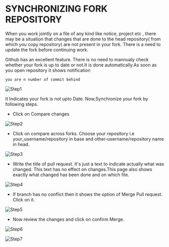 # SYNCHRONIZING FORK REPOSITORY

When you work jointly on a file of any kind like notice, project etc , there may be a situation that changes that are done to the head repository( from which you copy repository) are not present in your fork. There is a need to update the fork before continuing work.

Github has an excellent feature. There is no need to mannualy check whether your fork  is up to date or not.It is done automatically.As soon as you open repository it shows notification 

``` you are n number of commit behind ```

![Step1](media/step1.png)

It Indicates your fork is not upto Date. Now,Synchronize your fork by following steps.

- Click on Compare changes

![Step2](media/step2.png)

- Click on compare across forks. Choose your repository i.e your_username/repository in base and other-username/repository name in head. 

![Step3](media/step3.png)

- Write the title of pull request. It's just a text to indicate actually what was changed. This text has no effect on changes.This page also shows exactly what changed has been done and on which file.

![Step4](media/step4.png)

- If branch has no conflict then it shows the option of Merge Pull request. Click on it.

![Step5](media/step5.png)

- Now review the changes and click on confirm Merge.

![Step6](media/step6.png)

![Step7](media/step7.png)
